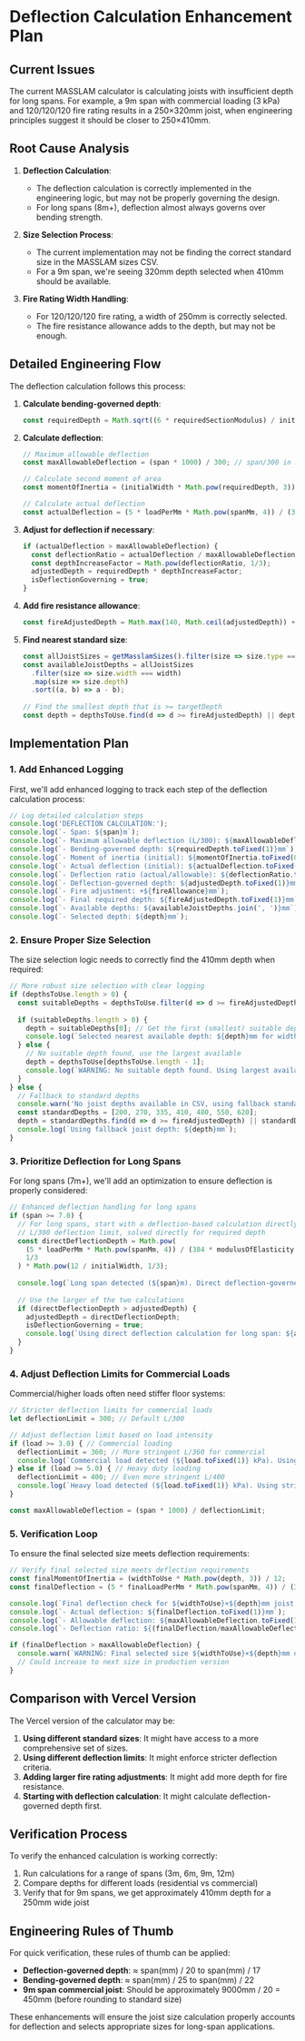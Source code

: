 # Deflection Calculation Enhancement Plan

## Current Issues

The current MASSLAM calculator is calculating joists with insufficient depth for long spans. For example, a 9m span with commercial loading (3 kPa) and 120/120/120 fire rating results in a 250×320mm joist, when engineering principles suggest it should be closer to 250×410mm.

## Root Cause Analysis

1. **Deflection Calculation**:
   - The deflection calculation is correctly implemented in the engineering logic, but may not be properly governing the design.
   - For long spans (8m+), deflection almost always governs over bending strength.

2. **Size Selection Process**:
   - The current implementation may not be finding the correct standard size in the MASSLAM sizes CSV.
   - For a 9m span, we're seeing 320mm depth selected when 410mm should be available.

3. **Fire Rating Width Handling**:
   - For 120/120/120 fire rating, a width of 250mm is correctly selected.
   - The fire resistance allowance adds to the depth, but may not be enough.

## Detailed Engineering Flow

The deflection calculation follows this process:

1. **Calculate bending-governed depth**:
   ```javascript
   const requiredDepth = Math.sqrt((6 * requiredSectionModulus) / initialWidth);
   ```

2. **Calculate deflection**:
   ```javascript
   // Maximum allowable deflection
   const maxAllowableDeflection = (span * 1000) / 300; // span/300 in mm
   
   // Calculate second moment of area
   const momentOfInertia = (initialWidth * Math.pow(requiredDepth, 3)) / 12;
   
   // Calculate actual deflection
   const actualDeflection = (5 * loadPerMm * Math.pow(spanMm, 4)) / (384 * modulusOfElasticity * momentOfInertia);
   ```

3. **Adjust for deflection if necessary**:
   ```javascript
   if (actualDeflection > maxAllowableDeflection) {
     const deflectionRatio = actualDeflection / maxAllowableDeflection;
     const depthIncreaseFactor = Math.pow(deflectionRatio, 1/3);
     adjustedDepth = requiredDepth * depthIncreaseFactor;
     isDeflectionGoverning = true;
   }
   ```

4. **Add fire resistance allowance**:
   ```javascript
   const fireAdjustedDepth = Math.max(140, Math.ceil(adjustedDepth)) + fireAllowance;
   ```

5. **Find nearest standard size**:
   ```javascript
   const allJoistSizes = getMasslamSizes().filter(size => size.type === 'joist');
   const availableJoistDepths = allJoistSizes
     .filter(size => size.width === width)
     .map(size => size.depth)
     .sort((a, b) => a - b);
     
   // Find the smallest depth that is >= targetDepth
   const depth = depthsToUse.find(d => d >= fireAdjustedDepth) || depthsToUse[depthsToUse.length - 1];
   ```

## Implementation Plan

### 1. Add Enhanced Logging

First, we'll add enhanced logging to track each step of the deflection calculation process:

```javascript
// Log detailed calculation steps
console.log('DEFLECTION CALCULATION:');
console.log(`- Span: ${span}m`);
console.log(`- Maximum allowable deflection (L/300): ${maxAllowableDeflection.toFixed(1)}mm`);
console.log(`- Bending-governed depth: ${requiredDepth.toFixed(1)}mm`);
console.log(`- Moment of inertia (initial): ${momentOfInertia.toFixed(0)}mm⁴`);
console.log(`- Actual deflection (initial): ${actualDeflection.toFixed(1)}mm`);
console.log(`- Deflection ratio (actual/allowable): ${deflectionRatio.toFixed(2)}`);
console.log(`- Deflection-governed depth: ${adjustedDepth.toFixed(1)}mm`);
console.log(`- Fire adjustment: +${fireAllowance}mm`);
console.log(`- Final required depth: ${fireAdjustedDepth.toFixed(1)}mm`);
console.log(`- Available depths: ${availableJoistDepths.join(', ')}mm`);
console.log(`- Selected depth: ${depth}mm`);
```

### 2. Ensure Proper Size Selection

The size selection logic needs to correctly find the 410mm depth when required:

```javascript
// More robust size selection with clear logging
if (depthsToUse.length > 0) {
  const suitableDepths = depthsToUse.filter(d => d >= fireAdjustedDepth);
  
  if (suitableDepths.length > 0) {
    depth = suitableDepths[0]; // Get the first (smallest) suitable depth
    console.log(`Selected nearest available depth: ${depth}mm for width ${widthToUse}mm`);
  } else {
    // No suitable depth found, use the largest available
    depth = depthsToUse[depthsToUse.length - 1];
    console.log(`WARNING: No suitable depth found. Using largest available: ${depth}mm`);
  }
} else {
  // Fallback to standard depths
  console.warn('No joist depths available in CSV, using fallback standards');
  const standardDepths = [200, 270, 335, 410, 480, 550, 620];
  depth = standardDepths.find(d => d >= fireAdjustedDepth) || standardDepths[standardDepths.length - 1];
  console.log(`Using fallback joist depth: ${depth}mm`);
}
```

### 3. Prioritize Deflection for Long Spans

For long spans (7m+), we'll add an optimization to ensure deflection is properly considered:

```javascript
// Enhanced deflection handling for long spans
if (span >= 7.0) {
  // For long spans, start with a deflection-based calculation directly
  // L/300 deflection limit, solved directly for required depth
  const directDeflectionDepth = Math.pow(
    (5 * loadPerMm * Math.pow(spanMm, 4)) / (384 * modulusOfElasticity * maxAllowableDeflection),
    1/3
  ) * Math.pow(12 / initialWidth, 1/3);
  
  console.log(`Long span detected (${span}m). Direct deflection-governed depth: ${directDeflectionDepth.toFixed(1)}mm`);
  
  // Use the larger of the two calculations
  if (directDeflectionDepth > adjustedDepth) {
    adjustedDepth = directDeflectionDepth;
    isDeflectionGoverning = true;
    console.log(`Using direct deflection calculation for long span: ${adjustedDepth.toFixed(1)}mm`);
  }
}
```

### 4. Adjust Deflection Limits for Commercial Loads

Commercial/higher loads often need stiffer floor systems:

```javascript
// Stricter deflection limits for commercial loads
let deflectionLimit = 300; // Default L/300

// Adjust deflection limit based on load intensity
if (load >= 3.0) { // Commercial loading
  deflectionLimit = 360; // More stringent L/360 for commercial
  console.log(`Commercial load detected (${load.toFixed(1)} kPa). Using stricter deflection limit: L/${deflectionLimit}`);
} else if (load >= 5.0) { // Heavy duty loading
  deflectionLimit = 400; // Even more stringent L/400
  console.log(`Heavy load detected (${load.toFixed(1)} kPa). Using stricter deflection limit: L/${deflectionLimit}`);
}

const maxAllowableDeflection = (span * 1000) / deflectionLimit;
```

### 5. Verification Loop

To ensure the final selected size meets deflection requirements:

```javascript
// Verify final selected size meets deflection requirements
const finalMomentOfInertia = (widthToUse * Math.pow(depth, 3)) / 12;
const finalDeflection = (5 * finalLoadPerMm * Math.pow(spanMm, 4)) / (384 * modulusOfElasticity * finalMomentOfInertia);

console.log(`Final deflection check for ${widthToUse}×${depth}mm joist:`);
console.log(`- Actual deflection: ${finalDeflection.toFixed(1)}mm`);
console.log(`- Allowable deflection: ${maxAllowableDeflection.toFixed(1)}mm`);
console.log(`- Deflection ratio: ${(finalDeflection/maxAllowableDeflection).toFixed(2)}`);

if (finalDeflection > maxAllowableDeflection) {
  console.warn(`WARNING: Final selected size ${widthToUse}×${depth}mm does not meet deflection requirements.`);
  // Could increase to next size in production version
}
```

## Comparison with Vercel Version

The Vercel version of the calculator may be:

1. **Using different standard sizes**: It might have access to a more comprehensive set of sizes.
2. **Using different deflection limits**: It might enforce stricter deflection criteria.
3. **Adding larger fire rating adjustments**: It might add more depth for fire resistance.
4. **Starting with deflection calculation**: It might calculate deflection-governed depth first.

## Verification Process

To verify the enhanced calculation is working correctly:

1. Run calculations for a range of spans (3m, 6m, 9m, 12m)
2. Compare depths for different loads (residential vs commercial)
3. Verify that for 9m spans, we get approximately 410mm depth for a 250mm wide joist

## Engineering Rules of Thumb

For quick verification, these rules of thumb can be applied:

- **Deflection-governed depth**: ≈ span(mm) / 20 to span(mm) / 17
- **Bending-governed depth**: ≈ span(mm) / 25 to span(mm) / 22
- **9m span commercial joist**: Should be approximately 9000mm / 20 = 450mm (before rounding to standard size)

These enhancements will ensure the joist size calculation properly accounts for deflection and selects appropriate sizes for long-span applications. 